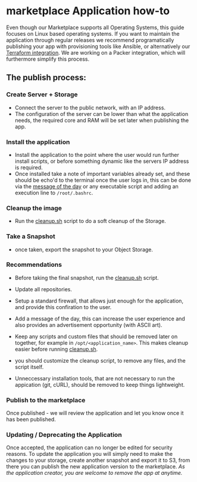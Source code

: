 # marketplace Application how-to

Even though our Marketplace supports all Operating Systems, this guide focuses on Linux based operating systems. If you want to maintain the application through regular releases we recommend programatically publishing your app with provisioning tools like Ansible, or alternatively our [Terraform integration](github.com/gridscale/terraform-provider-gridscale). We are working on a Packer integration, which will furthermore simplify this process.

## The publish process:

### Create Server + Storage

- Connect the server to the public network, with an IP address.
- The configuration of the server can be lower than what the application needs, the required core and RAM will be set later when publishing the app.

### Install the application

- Install the application to the point where the user would run further install scripts, or before something dynamic like the servers IP address is required.
- Once installed take a note of important variables already set, and these should be echo'd to the terminal once the user logs in, this can be done via the [message of the day](https://infosec.theos-blog.com/how-to-update-the-message-of-the-day-motd-on-ubuntu-18-04/) or any executable script and adding an execution line to `/root/.bashrc`.

### Cleanup the image

- Run the [cleanup.sh](./scripts/cleanup.sh) script to do a soft cleanup of the Storage.

### Take a Snapshot

- once taken, export the snapshot to your Object Storage.

### Recommendations

- Before taking the final snapshot, run the [cleanup.sh](./scripts/cleanup.sh) script.

- Update all repositories.

- Setup a standard firewall, that allows just enough for the application, and provide this confiration to the user.

- Add a message of the day, this can increase the user experience and also provides an advertisement opportunity (with ASCII art).

- Keep any scripts and custom files that should be removed later on together, for example in `/opt/<application_name>`. This makes cleanup easier before running [cleanup.sh](./scripts/cleanup.sh).

- you should customize the cleanup script, to remove any files, and the script itself.

- Unneccessary installation tools, that are not necessary to run the appication (git, cURL), should be removed to keep things lightweight.

### Publish to the marketplace

Once published - we will review the application and let you know once it has been published.

### Updating / Deprecating the Application

Once accepted, the application can no longer be edited for security reasons. To update the application you will simply need to make the changes to your storage, create another snapshot and export it to S3, from there you can publish the new application version to the marketplace. *As the application creator, you are welcome to remove the app at anytime.*
